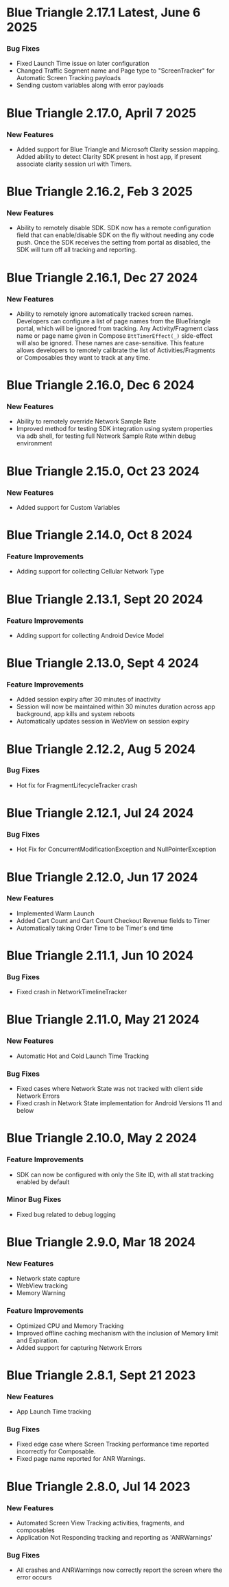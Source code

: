 # Blue Triangle 2.17.1 Latest, June 6 2025
### Bug Fixes
- Fixed Launch Time issue on later configuration
- Changed Traffic Segment name and Page type to "ScreenTracker" for Automatic Screen Tracking payloads
- Sending custom variables along with error payloads
  
# Blue Triangle 2.17.0, April 7 2025
### New Features
- Added support for Blue Triangle and Microsoft Clarity session mapping. Added ability to detect Clarity SDK present in host app, if present associate clarity session url with Timers.

# Blue Triangle 2.16.2, Feb 3 2025
### New Features
- Ability to remotely disable SDK. SDK now has a remote configuration field that can enable/disable SDK on the fly without needing any code push. Once the SDK receives the setting from portal as disabled, the SDK will turn off all tracking and reporting.

# Blue Triangle 2.16.1, Dec 27 2024
### New Features
- Ability to remotely ignore automatically tracked screen names. Developers can configure a list of page names from the BlueTriangle portal, which will be ignored from tracking. Any Activity/Fragment class name or page name given in Compose `BttTimerEffect(_)` side-effect will also be ignored. These names are case-sensitive. This feature allows developers to remotely calibrate the list of Activities/Fragments or Composables they want to track at any time.

# Blue Triangle 2.16.0, Dec 6 2024
### New Features
- Ability to remotely override Network Sample Rate
- Improved method for testing SDK integration using system properties via adb shell, for testing full Network Sample Rate within debug environment

# Blue Triangle 2.15.0, Oct 23 2024
### New Features
- Added support for Custom Variables

# Blue Triangle 2.14.0, Oct 8 2024
### Feature Improvements
- Adding support for collecting Cellular Network Type

# Blue Triangle 2.13.1, Sept 20 2024
### Feature Improvements
- Adding support for collecting Android Device Model

# Blue Triangle 2.13.0, Sept 4 2024
### Feature Improvements
- Added session expiry after 30 minutes of inactivity
- Session will now be maintained within 30 minutes duration across app background, app kills and system reboots
- Automatically updates session in WebView on session expiry

# Blue Triangle 2.12.2, Aug 5 2024
### Bug Fixes
- Hot fix for FragmentLifecycleTracker crash

# Blue Triangle 2.12.1, Jul 24 2024
### Bug Fixes
- Hot Fix for ConcurrentModificationException and NullPointerException

# Blue Triangle 2.12.0, Jun 17 2024
### New Features
- Implemented Warm Launch
- Added Cart Count and Cart Count Checkout Revenue fields to Timer
- Automatically taking Order Time to be Timer's end time

# Blue Triangle 2.11.1, Jun 10 2024
### Bug Fixes
- Fixed crash in NetworkTimelineTracker

# Blue Triangle 2.11.0, May 21 2024
### New Features
- Automatic Hot and Cold Launch Time Tracking
### Bug Fixes
- Fixed cases where Network State was not tracked with client side Network Errors
- Fixed crash in Network State implementation for Android Versions 11 and below

# Blue Triangle 2.10.0, May 2 2024
### Feature Improvements
- SDK can now be configured with only the Site ID, with all stat tracking enabled by default
### Minor Bug Fixes
- Fixed bug related to debug logging

# Blue Triangle 2.9.0, Mar 18 2024
### New Features
- Network state capture
- WebView tracking
- Memory Warning
### Feature Improvements
- Optimized CPU and Memory Tracking
- Improved offline caching mechanism with the inclusion of Memory limit and Expiration.
- Added support for capturing Network Errors

# Blue Triangle 2.8.1, Sept 21 2023
### New Features
- App Launch Time tracking
### Bug Fixes
- Fixed edge case where Screen Tracking performance time reported incorrectly for Composable.
- Fixed page name reported for ANR Warnings.

# Blue Triangle 2.8.0, Jul 14 2023
### New Features
- Automated Screen View Tracking activities, fragments, and composables
- Application Not Responding tracking and reporting as 'ANRWarnings'
### Bug Fixes
- All crashes and ANRWarnings now correctly report the screen where the error occurs
